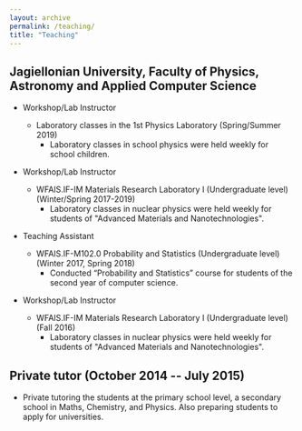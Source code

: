 ```yaml
---
layout: archive
permalink: /teaching/
title: "Teaching"
---
```


## Jagiellonian University, Faculty of Physics, Astronomy and Applied Computer Science
- Workshop/Lab Instructor
    - Laboratory classes in the 1st Physics Laboratory (Spring/Summer 2019)
        - Laboratory classes in school physics were held weekly for school children.

- Workshop/Lab Instructor
    - WFAIS.IF-IM Materials Research Laboratory I (Undergraduate level) (Winter/Spring 2017-2019)
        - Laboratory classes in nuclear physics were held weekly for students of "Advanced Materials and Nanotechnologies".

- Teaching Assistant
    - WFAIS.IF-M102.0 Probability and Statistics (Undergraduate level) (Winter 2017, Spring 2018)
        - Conducted “Probability and Statistics” course for students of the second year of computer science.

- Workshop/Lab Instructor
    - WFAIS.IF-IM Materials Research Laboratory I (Undergraduate level) (Fall 2016)
        - Laboratory classes in nuclear physics were held weekly for students of "Advanced Materials and Nanotechnologies".

## Private tutor (October 2014 -- July 2015)
- Private tutoring the students at the primary school level, a secondary school in Maths, Chemistry, and Physics. Also preparing students to apply for universities. 
